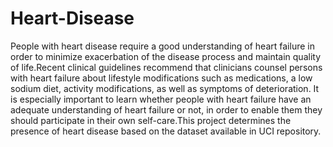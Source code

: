 # Heart-Disease

People with heart disease require a good understanding of heart failure in 
order to minimize exacerbation of the disease process and maintain quality of life.Recent clinical guidelines recommend that clinicians counsel persons with heart failure about lifestyle modifications such as medications, a low sodium diet, activity modifications, as well as symptoms of deterioration. It is especially important to learn 
whether people with heart failure have an adequate understanding of heart failure or not, in order to enable them they should participate in their own self-care.This project determines the presence of heart disease based on the dataset available in UCI repository.
